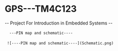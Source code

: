 # GPS---TM4C123
-- Project For Introduction in Embedded Systems --


      ---PIN map and schematic----
      
     ![----PIN map and schematic----](Schematic.png)
